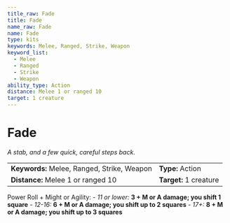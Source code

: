 ```yaml
---
title_raw: Fade
title: Fade
name_raw: Fade
name: Fade
type: kits
keywords: Melee, Ranged, Strike, Weapon
keyword_list:
  - Melee
  - Ranged
  - Strike
  - Weapon
ability_type: Action
distance: Melee 1 or ranged 10
target: 1 creature
---
```


# Fade

*A stab, and a few quick, careful steps back.*

|                                             |                        |
| :------------------------------------------ | :--------------------- |
| **Keywords:** Melee, Ranged, Strike, Weapon | **Type:** Action       |
| **Distance:** Melee 1 or ranged 10          | **Target:** 1 creature |

Power Roll + Might or Agility: - *11 or lower:* **3 + M or A damage; you shift 1 square** - *12-16:* **6 + M or A damage; you shift up to 2 squares** - *17+:* **8 + M or A damage; you shift up to 3 squares**

